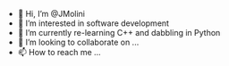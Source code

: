 - 👋 Hi, I’m @JMolini
- 👀 I’m interested in software development
- 🌱 I’m currently re-learning C++ and dabbling in Python
- 💞️ I’m looking to collaborate on ...
- 📫 How to reach me ...

<!---
JMolini/JMolini is a ✨ special ✨ repository because its `README.md` (this file) appears on your GitHub profile.
You can click the Preview link to take a look at your changes.
--->
